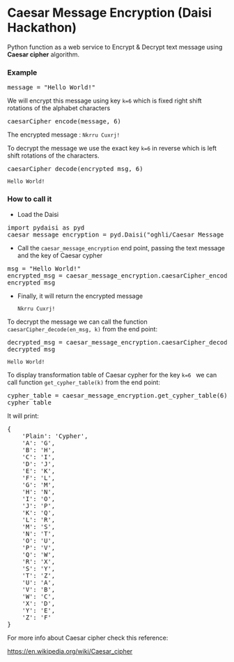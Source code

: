 # Caesar Message Encryption (Daisi Hackathon)
Python function as a web service to Encrypt & Decrypt text message using **Caesar cipher** algorithm.

### Example
<pre>
message = "Hello World!"
</pre>
We will encrypt this message using key `k=6` which is fixed right shift rotations of the alphabet characters 
<pre>
caesarCipher_encode(message, 6)
</pre>
The encrypted message : `Nkrru Cuxrj!`

To decrypt the message we use the exact key `k=6` in reverse which is left shift rotations of the characters.
<pre>
caesarCipher_decode(encrypted_msg, 6)
</pre>
`Hello World!`
### How to call it

* Load the Daisi
<pre>
import pydaisi as pyd
caesar_message_encryption = pyd.Daisi("oghli/Caesar Message Encryption")
</pre>

* Call the `caesar_message_encryption` end point, passing the text message and the key of Caesar cypher
<pre>
msg = "Hello World!"
encrypted_msg = caesar_message_encryption.caesarCipher_encode(msg, 6).value
encrypted_msg
</pre>

* Finally, it will return the encrypted message

  `Nkrru Cuxrj!`

To decrypt the message we can call the function `caesarCipher_decode(en_msg, k)` from the end point:
<pre>
decrypted_msg = caesar_message_encryption.caesarCipher_decode(encrypted_msg, 6).value
decrypted_msg
</pre>
`Hello World!`

To display transformation table of Caesar cypher for the key `k=6 ` we can call function `get_cypher_table(k)` from the end point:
<pre>
cypher_table = caesar_message_encryption.get_cypher_table(6).value
cypher_table
</pre>
It will print:
<pre>
{
    'Plain': 'Cypher',
    'A': 'G',
    'B': 'H',
    'C': 'I',
    'D': 'J',
    'E': 'K',
    'F': 'L',
    'G': 'M',
    'H': 'N',
    'I': 'O',
    'J': 'P',
    'K': 'Q',
    'L': 'R',
    'M': 'S',
    'N': 'T',
    'O': 'U',
    'P': 'V',
    'Q': 'W',
    'R': 'X',
    'S': 'Y',
    'T': 'Z',
    'U': 'A',
    'V': 'B',
    'W': 'C',
    'X': 'D',
    'Y': 'E',
    'Z': 'F'
}
</pre>


For more info about Caesar cipher check this reference:

https://en.wikipedia.org/wiki/Caesar_cipher

